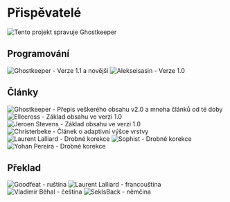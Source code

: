 Přispěvatelé
====
![Tento projekt spravuje Ghostkeeper](../../../articles/images/contributors/Ghostkeeper.png)

Programování
----
![Ghostkeeper - Verze 1.1 a novější](../../../articles/images/contributors/Ghostkeeper.png)
![Alekseisasin - Verze 1.0](../../../articles/images/contributors/Alekseisasin.png)

Články
----
![Ghostkeeper - Přepis veškerého obsahu v2.0 a mnoha článků od té doby](../../../articles/images/contributors/Ghostkeeper.png)
![Ellecross - Základ obsahu ve verzi 1.0](../../../articles/images/contributors/Ellecross.jpg)
![Jeroen Stevens - Základ obsahu ve verzi 1.0](../../../articles/images/contributors/no_avatar.svg)
![Christerbeke - Článek o adaptivní výšce vrstvy](../../../articles/images/contributors/Christerbeke.jpg)
![Laurent Lalliard - Drobné korekce](../../../articles/images/contributors/5axes.png)
![Sophist - Drobné korekce](../../../articles/images/contributors/Sophist.jpg)
![Yohan Pereira - Drobné korekce](../../../articles/images/contributors/yohan-pereira.png)

Překlad
----
![Goodfeat - ruština](../../../articles/images/contributors/Goodfeat.png)
![Laurent Lalliard - francouština](../../../articles/images/contributors/5axes.png)
![Vladimír Běhal - čeština](../../../articles/images/contributors/Vb138.png)
![SekIsBack - němčina](../../../articles/images/contributors/Sekisback.jpg)